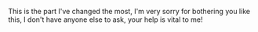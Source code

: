 This is the part I've changed the most, I'm very sorry for bothering you like this, I don't have anyone else to ask, your help is vital to me!
